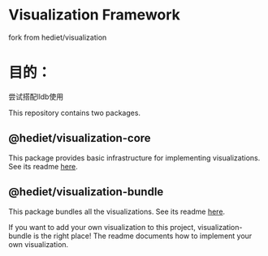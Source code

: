 # Visualization Framework
  fork from hediet/visualization

# 目的：
  尝试搭配lldb使用


This repository contains two packages.

## @hediet/visualization-core

This package provides basic infrastructure for implementing visualizations.
See its readme [here](./visualization-core/README.md).

## @hediet/visualization-bundle

This package bundles all the visualizations.
See its readme [here](./visualization-bundle/README.md).

If you want to add your own visualization to this project, visualization-bundle is the right place!
The readme documents how to implement your own visualization.
